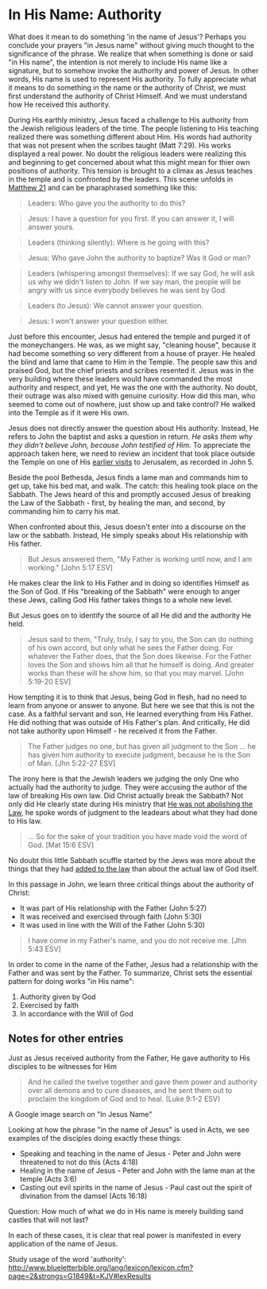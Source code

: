 In His Name: Authority
======================

What does it mean to do something 'in the name of Jesus'? Perhaps you conclude your prayers "in Jesus name" without giving much thought to the significance of the phrase. We realize that when something is done or said "in His name", the intention is not merely to include His name like a signature, but to somehow invoke the authority and power of Jesus. In other words, His name is used to represent His authority. To fully appreciate what it means to do something in the name or the authority of Christ, we must first understand the authority of Christ Himself. And we must understand how He received this authority.

During His earthly ministry, Jesus faced a challenge to His authority from the Jewish religious leaders of the time. The people listening to His teaching realized there was something different about Him. His words had authority that was not present when the scribes taught (Matt 7:29). His works displayed a real power. No doubt the religious leaders were realizing this and beginning to get concerned about what this might mean for thier own positions of authority. This tension is brought to a climax as Jesus teaches in the temple and is confronted by the leaders. This scene unfolds in [Matthew 21][1] and can be pharaphrased something like this:

> Leaders: Who gave you the authority to do this?

> Jesus: I have a question for you first. If you can answer it, I will answer yours.

> Leaders (thinking silently): Where is he going with this?

> Jesus: Who gave John the authority to baptize? Was it God or man?

> Leaders (whispering amongst themselves): If we say God, he will ask us why we didn't listen to John. If we say man, the people will be angry with us since everybody believes he was sent by God.

> Leaders (to Jesus): We cannot answer your question.

> Jesus: I won't answer your question either.

Just before this encounter, Jesus had entered the temple and purged it of the moneychangers. He was, as we might say, "cleaning house", because it had become something so very different from a house of prayer. He healed the blind and lame that came to Him in the Temple. The people saw this and praised God, but the chief priests and scribes resented it. Jesus was in the very building where these leaders would have commanded the most authority and respect, and yet, He was the one with the authority. No doubt, their outrage was also mixed with genuine curiosity. How did this man, who seemed to come out of nowhere, just show up and take control? He walked into the Temple as if it were His own.

Jesus does not directly answer the question about His authority. Instead, He refers to John the baptist and asks a question in return. *He asks them why they didn't believe John, because John testified of Him.* To appreciate the approach taken here, we need to review an incident that took place outside the Temple on one of His [earlier visits][2] to Jerusalem, as recorded in John 5.

Beside the pool Bethesda, Jesus finds a lame man and commands him to get up, take his bed mat, and walk. The catch: this healing took place on the Sabbath. The Jews heard of this and promptly accused Jesus of breaking the Law of the Sabbath - first, by healing the man, and second, by commanding him to carry his mat.

When confronted about this, Jesus doesn't enter into a discourse on the law or the sabbath. Instead, He simply speaks about His relationship with His father.

> But Jesus answered them, "My Father is working until now, and I am working." [John 5:17 ESV]

He makes clear the link to His Father and in doing so identifies Himself as the Son of God. If His "breaking of the Sabbath" were enough to anger these Jews, calling God His father takes things to a whole new level.

But Jesus goes on to identify the source of all He did and the authority He held.

> Jesus said to them, "Truly, truly, I say to you, the Son can do nothing of his own accord, but only what he sees the Father doing. For whatever the Father does, that the Son does likewise. For the Father loves the Son and shows him all that he himself is doing. And greater works than these will he show him, so that you may marvel. [John 5:19-20 ESV]

How tempting it is to think that Jesus, being God in flesh, had no need to learn from anyone or answer to anyone. But here we see that this is not the case. As a faithful servant and son, He learned everything from His Father. He did nothing that was outside of His Father's plan. And critically, He did not take authority upon Himself - he received it from the Father.

> The Father judges no one, but has given all judgment to the Son ... he has given him authority to execute judgment, because he is the Son of Man. [Jhn 5:22-27 ESV]

The irony here is that the Jewish leaders we judging the only One who actually had the authority to judge. They were accusing the author of the law of breaking His own law. Did Christ actually break the Sabbath? Not only did He clearly state during His ministry that [He was not abolishing the Law][3], he spoke words of judgment to the leadears about what they had done to His law.

> ... So for the sake of your tradition you have made void the word of God. [Mat 15:6 ESV]

No doubt this little Sabbath scuffle started by the Jews was more about the things that they had [added to the law][4] than about the actual law of God itself.

In this passage in John, we learn three critical things about the authority of Christ:

- It was part of His relationship with the Father (John 5:27)
- It was received and exercised through faith (John 5:30)
- It was used in line with the Will of the Father (John 5:30)


> I have come in my Father's name, and you do not receive me. [Jhn 5:43 ESV]

In order to come in the name of the Father, Jesus had a relationship with the Father and was sent by the Father.
To summarize, Christ sets the essential pattern for doing works "in His name":

1. Authority given by God
2. Exercised by faith
3. In accordance with the Will of God

[1]: http://www.blueletterbible.org/Bible.cfm?b=Mat&c=21&t=KJV#s=950023
[2]: http://www.welcometohosanna.com/LIFE_OF_JESUS/036_Ministry16JourneyToJerusalem.htm
[3]: http://www.blueletterbible.org/Bible.cfm?b=Mat&c=5&t=ESV#s=934017
[4]: http://www.blueletterbible.org/Bible.cfm?b=Mat&c=15&t=ESV#s=944009

Notes for other entries
-----------------------

Just as Jesus received authority from the Father, He gave authority to His disciples to be witnesses for Him

> And he called the twelve together and gave them power and authority over all demons and to cure diseases, and he sent them out to proclaim the kingdom of God and to heal. (Luke 9:1-2 ESV)

A Google image search on "In Jesus Name" 

Looking at how the phrase "in the name of Jesus" is used in Acts, we see examples of the disciples doing exactly these things:

- Speaking and teaching in the name of Jesus - Peter and John were threatened to not do this (Acts 4:18)
- Healing in the name of Jesus - Peter and John with the lame man at the temple (Acts 3:6)
- Casting out evil spirits in the name of Jesus - Paul cast out the spirit of divination from the damsel (Acts 16:18)

Question: How much of what we do in His name is merely building sand castles that will not last?

In each of these cases, it is clear that real power is manifested in every application of the name of Jesus.

Study usage of the word 'authority': http://www.blueletterbible.org/lang/lexicon/lexicon.cfm?page=2&strongs=G1849&t=KJV#lexResults
